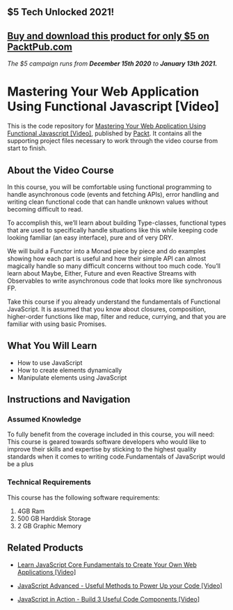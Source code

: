 ## $5 Tech Unlocked 2021!
[Buy and download this product for only $5 on PacktPub.com](https://www.packtpub.com/)
-----
*The $5 campaign         runs from __December 15th 2020__ to __January 13th 2021.__*

# Mastering Your Web Application Using Functional Javascript [Video]
This is the code repository for [Mastering Your Web Application Using Functional Javascript [Video]](https://www.packtpub.com/web-development/mastering-your-web-application-using-functional-javascript-video?utm_source=github&utm_medium=repository&utm_campaign=9781788298254), published by [Packt](https://www.packtpub.com/?utm_source=github). It contains all the supporting project files necessary to work through the video course from start to finish.
## About the Video Course
In this course, you will be comfortable using functional programming to handle asynchronous code (events and fetching APIs), error handling and writing clean functional code that can handle unknown values without becoming difficult to read.

To accomplish this, we’ll learn about building Type-classes, functional types that are used to specifically handle situations like this while keeping code looking familiar (an easy interface), pure and of very DRY.

We will build a Functor into a Monad piece by piece and do examples showing how each part is useful and how their simple API can almost magically handle so many difficult concerns without too much code. You’ll learn about Maybe, Either, Future and even Reactive Streams with Observables to write asynchronous code that looks more like synchronous FP. 

Take this course if you already understand the fundamentals of Functional JavaScript. It is assumed that you know about closures, composition, higher-order functions like map, filter and reduce, currying, and that you are familiar with using basic Promises.

<H2>What You Will Learn</H2>
<DIV class=book-info-will-learn-text>
<UL>
<LI>How to use JavaScript 
<LI>How to create elements dynamically 
<LI>Manipulate elements using JavaScript </LI></UL></DIV>

## Instructions and Navigation
### Assumed Knowledge
To fully benefit from the coverage included in this course, you will need:<br/>
This course is geared towards software developers who would like to improve their skills and expertise by sticking to the highest quality standards when it comes to writing code.Fundamentals of JavaScript would be a plus
### Technical Requirements
This course has the following software requirements:<br/>
1. 4GB Ram
2. 500 GB Harddisk Storage
3. 2 GB Graphic Memory

## Related Products
* [Learn JavaScript Core Fundamentals to Create Your Own Web Applications [Video]](https://www.packtpub.com/application-development/learn-javascript-core-fundamentals-create-your-own-web-applications-video?utm_source=github&utm_medium=repository&utm_campaign=9781838824754)

* [JavaScript Advanced - Useful Methods to Power Up your Code [Video]](https://www.packtpub.com/application-development/javascript-advanced-useful-methods-power-your-code-video?utm_source=github&utm_medium=repository&utm_campaign=9781838826987)

* [JavaScript in Action - Build 3 Useful Code Components [Video]](https://www.packtpub.com/application-development/javascript-action-build-3-useful-code-components-video?utm_source=github&utm_medium=repository&utm_campaign=9781838828608)

